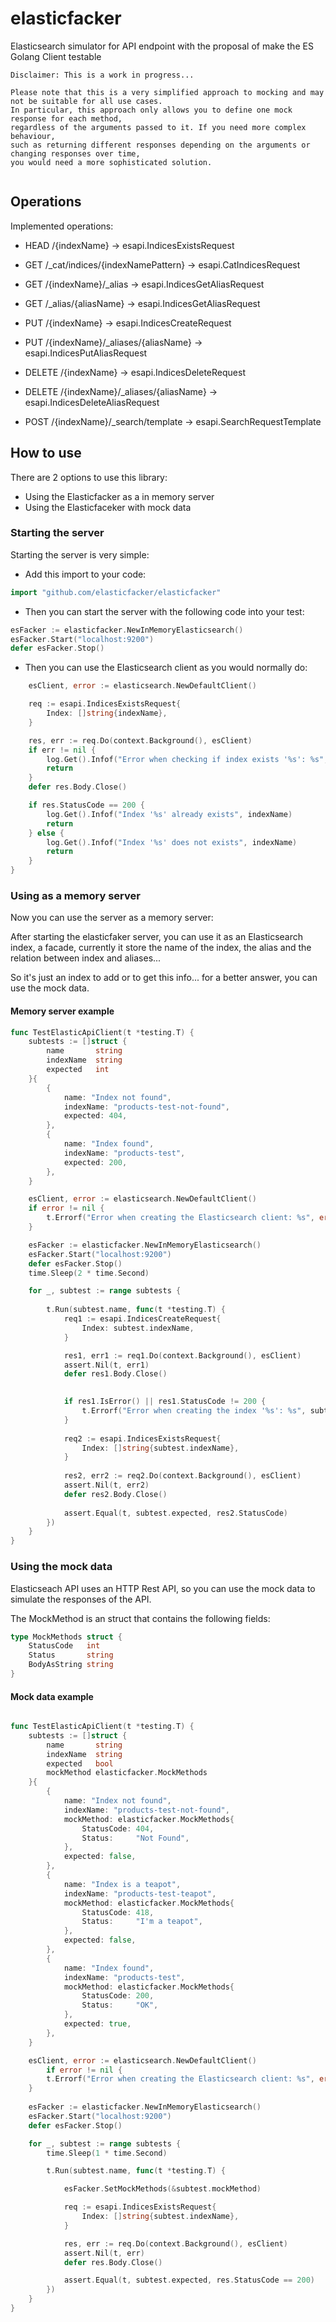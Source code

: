 # elasticfacker

Elasticsearch simulator for API endpoint with the proposal of make the ES Golang Client testable

```
Disclaimer: This is a work in progress...

Please note that this is a very simplified approach to mocking and may not be suitable for all use cases. 
In particular, this approach only allows you to define one mock response for each method, 
regardless of the arguments passed to it. If you need more complex behaviour, 
such as returning different responses depending on the arguments or changing responses over time, 
you would need a more sophisticated solution.


```

## Operations

Implemented operations:


- HEAD /{indexName} -> esapi.IndicesExistsRequest
- GET /_cat/indices/{indexNamePattern} -> esapi.CatIndicesRequest
- GET /{indexName}/_alias -> esapi.IndicesGetAliasRequest
- GET /_alias/{aliasName} -> esapi.IndicesGetAliasRequest
- PUT /{indexName} -> esapi.IndicesCreateRequest
- PUT /{indexName}/_aliases/{aliasName} -> esapi.IndicesPutAliasRequest
- DELETE /{indexName} -> esapi.IndicesDeleteRequest
- DELETE /{indexName}/_aliases/{aliasName} -> esapi.IndicesDeleteAliasRequest

- POST /{indexName}/_search/template -> esapi.SearchRequestTemplate


## How to use

There are 2 options to use this library:
- Using the Elasticfacker as a in memory server
- Using the Elasticfaceker with mock data

### Starting the server

Starting the server is very simple:

- Add this import to your code:

```go
import "github.com/elasticfacker/elasticfacker"
```

- Then you can start the server with the following code into your test:

```go
esFacker := elasticfacker.NewInMemoryElasticsearch()
esFacker.Start("localhost:9200")
defer esFacker.Stop()
```

- Then you can use the Elasticsearch client as you would normally do:

```go
    esClient, error := elasticsearch.NewDefaultClient()

    req := esapi.IndicesExistsRequest{
        Index: []string{indexName},
    }

    res, err := req.Do(context.Background(), esClient)
    if err != nil {
        log.Get().Infof("Error when checking if index exists '%s': %s", indexName, err)
        return 
    }
    defer res.Body.Close()

    if res.StatusCode == 200 {
        log.Get().Infof("Index '%s' already exists", indexName)
        return
    } else {
		log.Get().Infof("Index '%s' does not exists", indexName)
		return
    }
}
```

### Using as a memory server

Now you can use the server as a memory server:

After starting the elasticfaker server, you can use it as an Elasticsearch index, a facade, currently it store the name of the index, the alias and the relation between index and aliases... 

So it's just an index to add or to get this info... for a better answer, you can use the mock data.   

#### Memory server example

```go
func TestElasticApiClient(t *testing.T) {
    subtests := []struct {
        name       string
		indexName  string
        expected   int
    }{
        {
            name: "Index not found",
			indexName: "products-test-not-found",
            expected: 404,
        },
        {
            name: "Index found",
			indexName: "products-test",
            expected: 200,
        },
	}

    esClient, error := elasticsearch.NewDefaultClient()
	if error != nil {
        t.Errorf("Error when creating the Elasticsearch client: %s", error)
    }

    esFacker := elasticfacker.NewInMemoryElasticsearch()
    esFacker.Start("localhost:9200")
    defer esFacker.Stop()
    time.Sleep(2 * time.Second)

    for _, subtest := range subtests {
    
        t.Run(subtest.name, func(t *testing.T) {
            req1 := esapi.IndicesCreateRequest{
                Index: subtest.indexName,
            }

            res1, err1 := req1.Do(context.Background(), esClient)
            assert.Nil(t, err1)
            defer res1.Body.Close()
            

            if res1.IsError() || res1.StatusCode != 200 {
                t.Errorf("Error when creating the index '%s': %s", subtest.indexName, res1.String())
            }
			
            req2 := esapi.IndicesExistsRequest{
                Index: []string{subtest.indexName},
            }
            
            res2, err2 := req2.Do(context.Background(), esClient)
            assert.Nil(t, err2)
			defer res2.Body.Close()
            
            assert.Equal(t, subtest.expected, res2.StatusCode)
        })
    }
}

```


### Using the mock data

Elasticseach API uses an HTTP Rest API, so you can use the mock data to simulate the responses of the API.

The MockMethod is an struct that contains the following fields:

```go
type MockMethods struct {
    StatusCode   int
    Status       string
    BodyAsString string
}
```

#### Mock data example

```go

func TestElasticApiClient(t *testing.T) {
	subtests := []struct {
		name       string
		indexName  string
		expected   bool
		mockMethod elasticfacker.MockMethods
	}{
		{
			name: "Index not found",
			indexName: "products-test-not-found",
			mockMethod: elasticfacker.MockMethods{
				StatusCode: 404,
				Status:     "Not Found",
			},
			expected: false,
		},
		{
			name: "Index is a teapot",
			indexName: "products-test-teapot",
			mockMethod: elasticfacker.MockMethods{
				StatusCode: 418,
				Status:     "I'm a teapot",
			},
			expected: false,
		},
		{
			name: "Index found",
			indexName: "products-test",
			mockMethod: elasticfacker.MockMethods{
				StatusCode: 200,
				Status:     "OK",
			},
			expected: true,
		},
	}

    esClient, error := elasticsearch.NewDefaultClient()
        if error != nil {
        t.Errorf("Error when creating the Elasticsearch client: %s", error)
    }
	
	esFacker := elasticfacker.NewInMemoryElasticsearch()
	esFacker.Start("localhost:9200")
	defer esFacker.Stop()

	for _, subtest := range subtests {
		time.Sleep(1 * time.Second)

		t.Run(subtest.name, func(t *testing.T) {

			esFacker.SetMockMethods(&subtest.mockMethod)

            req := esapi.IndicesExistsRequest{
                Index: []string{subtest.indexName},
            }

            res, err := req.Do(context.Background(), esClient)
            assert.Nil(t, err)
            defer res.Body.Close()

			assert.Equal(t, subtest.expected, res.StatusCode == 200)
		})
	}
}

```